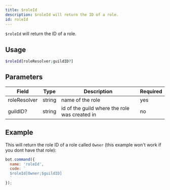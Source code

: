 ```yaml
---
title: $roleId 
description: $roleId will return the ID of a role.
id: roleId
---
```


`$roleId` will return the ID of a role.

## Usage

```php
$roleId[roleResolver;guildID?]
```

## Parameters 


| Field     | Type    | Description                                        | Required |
|-----------|---------|----------------------------------------------------|----------|
| roleResolver     | string  | name of the role                           | yes      |
| guildID?  | string  | id of the guild where the role was created in      | no       |


## Example

This will return the role ID of a role called `Owner` (this example won't work if you dont have that role):

```javascript
bot.command({
  name: 'roleId',
  code: `
  $roleId[Owner;$guildID]
  `
});
```